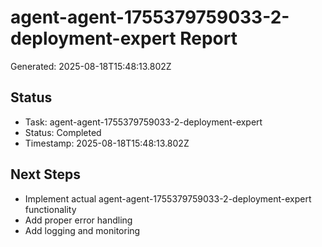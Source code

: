 # agent-agent-1755379759033-2-deployment-expert Report

Generated: 2025-08-18T15:48:13.802Z

## Status
- Task: agent-agent-1755379759033-2-deployment-expert
- Status: Completed
- Timestamp: 2025-08-18T15:48:13.802Z

## Next Steps
- Implement actual agent-agent-1755379759033-2-deployment-expert functionality
- Add proper error handling
- Add logging and monitoring
